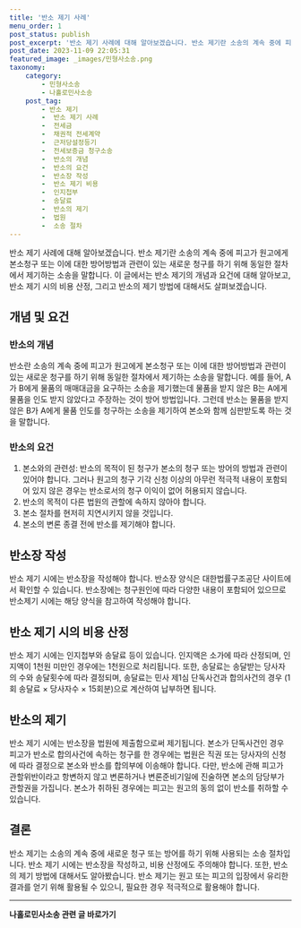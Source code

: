 ```yaml
---
title: '반소 제기 사례'
menu_order: 1
post_status: publish
post_excerpt: '반소 제기 사례에 대해 알아보겠습니다. 반소 제기란 소송의 계속 중에 피고가 원고에게 본소청구 또는 이에 대한 방어방법과 관련이 있는 새로운 청구를 하기 위해 동일한 절차에서 제기하는 소송을 말합니다. 이 글에서는 반소 제기의 개념과 요건에 대해 알아보고, 반소 제기 시의 비용 산정, 그리고 반소의 제기 방법에 대해서도 살펴보겠습니다.'
post_date: 2023-11-09 22:05:31
featured_image: _images/민형사소송.png
taxonomy:
    category:
        - 민형사소송
        - 나홀로민사소송
    post_tag:
        - 반소 제기
        -  반소 제기 사례
        -  전세금
        -  채권적 전세계약
        -  근저당설정등기
        -  전세보증금 청구소송
        -  반소의 개념
        -  반소의 요건
        -  반소장 작성
        -  반소 제기 비용
        -  인지첩부
        -  송달료
        -  반소의 제기
        -  법원
        -  소송 절차
---
```



반소 제기 사례에 대해 알아보겠습니다. 반소 제기란 소송의 계속 중에 피고가 원고에게 본소청구 또는 이에 대한 방어방법과 관련이 있는 새로운 청구를 하기 위해 동일한 절차에서 제기하는 소송을 말합니다. 이 글에서는 반소 제기의 개념과 요건에 대해 알아보고, 반소 제기 시의 비용 산정, 그리고 반소의 제기 방법에 대해서도 살펴보겠습니다.

## 개념 및 요건

### 반소의 개념
반소란 소송의 계속 중에 피고가 원고에게 본소청구 또는 이에 대한 방어방법과 관련이 있는 새로운 청구를 하기 위해 동일한 절차에서 제기하는 소송을 말합니다. 예를 들어, A가 B에게 물품의 매매대금을 요구하는 소송을 제기했는데 물품을 받지 않은 B는 A에게 물품을 인도 받지 않았다고 주장하는 것이 방어 방법입니다. 그런데 반소는 물품을 받지 않은 B가 A에게 물품 인도를 청구하는 소송을 제기하여 본소와 함께 심판받도록 하는 것을 말합니다.

### 반소의 요건
1. 본소와의 관련성: 반소의 목적이 된 청구가 본소의 청구 또는 방어의 방법과 관련이 있어야 합니다. 그러나 원고의 청구 기각 신청 이상의 아무런 적극적 내용이 포함되어 있지 않은 경우는 반소로서의 청구 이익이 없어 허용되지 않습니다.
2. 반소의 목적이 다른 법원의 관할에 속하지 않아야 합니다.
3. 본소 절차를 현저히 지연시키지 않을 것입니다.
4. 본소의 변론 종결 전에 반소를 제기해야 합니다.

## 반소장 작성

반소 제기 시에는 반소장을 작성해야 합니다. 반소장 양식은 대한법률구조공단 사이트에서 확인할 수 있습니다. 반소장에는 청구원인에 따라 다양한 내용이 포함되어 있으므로 반소제기 시에는 해당 양식을 참고하여 작성해야 합니다.

## 반소 제기 시의 비용 산정

반소 제기 시에는 인지첩부와 송달료 등이 있습니다. 인지액은 소가에 따라 산정되며, 인지액이 1천원 미만인 경우에는 1천원으로 처리됩니다. 또한, 송달료는 송달받는 당사자의 수와 송달횟수에 따라 결정되며, 송달료는 민사 제1심 단독사건과 합의사건의 경우 (1회 송달료 × 당사자수 × 15회분)으로 계산하여 납부하면 됩니다.

## 반소의 제기

반소 제기 시에는 반소장을 법원에 제출함으로써 제기됩니다. 본소가 단독사건인 경우 피고가 반소로 합의사건에 속하는 청구를 한 경우에는 법원은 직권 또는 당사자의 신청에 따라 결정으로 본소와 반소를 합의부에 이송해야 합니다. 다만, 반소에 관해 피고가 관할위반이라고 항변하지 않고 변론하거나 변론준비기일에 진술하면 본소의 담당부가 관할권을 가집니다. 본소가 취하된 경우에는 피고는 원고의 동의 없이 반소를 취하할 수 있습니다.

## 결론

반소 제기는 소송의 계속 중에 새로운 청구 또는 방어를 하기 위해 사용되는 소송 절차입니다. 반소 제기 시에는 반소장을 작성하고, 비용 산정에도 주의해야 합니다. 또한, 반소의 제기 방법에 대해서도 알아봤습니다. 반소 제기는 원고 또는 피고의 입장에서 유리한 결과를 얻기 위해 활용될 수 있으니, 필요한 경우 적극적으로 활용해야 합니다.
<!-- wp:separator -->
<hr class="wp-block-separator has-alpha-channel-opacity"/>
<!-- /wp:separator -->

<!-- wp:group {"backgroundColor":"base","layout":{"type":"constrained"}} -->
<div class="wp-block-group has-base-background-color has-background"><!-- wp:paragraph {"align":"center","fontSize":"medium"} -->
<p class="has-text-align-center has-large-font-size"><strong>나홀로민사소송 관련 글 바로가기</strong></p>
<!-- /wp:paragraph -->


<!-- wp:latest-posts
{"categories":[{"id":14767,"count":19,"description":"","link":"https://uknowlaw.com/category/%eb%82%98%ed%99%80%eb%a1%9c%eb%af%bc%ec%82%ac%ec%86%8c%ec%86%a1/","name":"나홀로민사소송","slug":"나홀로민사소송","taxonomy":"category","parent":0,"meta":[],"_links":{"self":[{"href":"https://uknowlaw.com/wp-json/wp/v2/categories/14767"}],"collection":[{"href":"https://uknowlaw.com/wp-json/wp/v2/categories"}],"about":[{"href":"https://uknowlaw.com/wp-json/wp/v2/taxonomies/category"}],"wp:post_type":[{"href":"https://uknowlaw.com/wp-json/wp/v2/posts?categories=14767"}],"curies":[{"name":"wp","href":"https://api.w.org/{rel}","templated":true}]}}],"postsToShow":100,"excerptLength":28,"postLayout":"grid","columns":2,"featuredImageAlign":"left","featuredImageSizeSlug":"large","fontSize":"small"} /--></div>
<!-- /wp:group -->